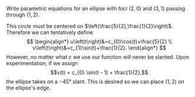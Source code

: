 Write parametric equations for an ellipse with foci $(2,0)$ and $(3,1)$ passing through $(1,2).$

This circle must be centered on $\left(\frac{5}{2},\frac{1}{2}\right)$. Therefore we can tentatively define 
$$
\begin{align*}
u\left(t\right)&=c_{0}\cos(t)+\frac{5}{2} \\ v\left(t\right)&=c_{1}\sin(t)+\frac{1}{2}.
\end{align*}
$$
However, no matter what $c$ we use our function will never be slanted. Upon experimentation, if we assign $$v(t) = c_{0} \sin(t - 1) + \frac{1}{2},$$
the ellipse takes on a  $-45°$ slant. This is desired so we can place $(1,2)$ on the ellipse's edge.
